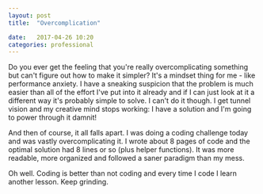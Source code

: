 ```yaml
---
layout: post
title:  "Overcomplication"

date:   2017-04-26 10:20
categories: professional
---
```


Do you ever get the feeling that you're really overcomplicating something but can't figure out how to make it 
simpler? It's a mindset thing for me - like performance anxiety. I have a sneaking suspicion that the problem
is much easier than all of the effort I've put into it already and if I can just look at it a different way
it's probably simple to solve.  I can't do it though. I get tunnel vision and my creative mind stops working: I
have a solution and I'm going to power through it damnit!

And then of course, it all falls apart. I was doing a coding challenge today and was vastly overcomplicating it.
I wrote about 8 pages of code and the optimal solution had 8 lines or so (plus helper functions). It was more
readable, more organized and followed a saner paradigm than my mess.

Oh well. Coding is better than not coding and every time I code I learn another lesson. Keep grinding.